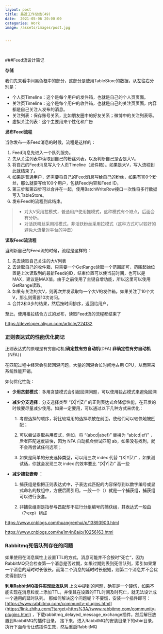 ```yaml
---
layout: post
title: 最近工作总结(49)
date:  2021-05-06 20:00:00
categories: Work
image: /assets/images/post.jpg


---
```


​    

###Feed流设计简记

**存储**

我们先来看中间黑色框中的部分，这部分是使用TableStore的数据，从左往右分别是：

- 个人页Timeline：这个是每个用户的发件箱，也就是自己的个人页页面。
- 关注页Timeline：这个是每个用户的收件箱，也就是自己的关注页页面，内容都是自己关注人发布的消息。
- 关注列表：保存账号关系，比如朋友圈中的好友关系；微博中的关注列表等。
- 虚拟关注列表：这个主要用来个性化和广告

**发布Feed流程**

当你发布一条Feed消息的时候，流程是这样的：

1. Feed消息先进入一个队列服务。
2. 先从关注列表中读取到自己的粉丝列表，以及判断自己是否是大V。
3. 将自己的Feed消息写入个人页Timeline（发件箱）。如果是大V，写入流程到此就结束了。
4. 如果是普通用户，还需要将自己的Feed消息写给自己的粉丝，如果有100个粉丝，那么就要写给100个用户，包括Feed内容和Feed ID。
5. 第三步和第四步可以合并在一起，使用BatchWriteRow接口一次性将多行数据写入TableStore。
6. 发布Feed的流程到此结束。



> - 对大V采用拉模式，普通用户使用推模式，这种模式有个缺点，后面会有分析。
> - 对活跃粉丝采用推模式，非活跃粉丝采用拉模式（这种方式可以较好的避免大流量对平台的冲击）

**读取Feed流流程**

当刷新自己的Feed流的时候，流程是这样的：

1. 先去读取自己关注的大V列表
2. 去读取自己的收件箱，只需要一个GetRange读取一个范围即可，范围起始位置是上次读取到的最新Feed的ID，结束位置可以使当前时间，也可以是MAX，建议是MAX值。由于之前使用了主键自增功能，所以这里可以使用GetRange读取。
3. 如果有关注的大V，则再次并发读取每一个大V的发件箱，如果关注了10个大V，那么则需要10次访问。
4. 合并2和3步的结果，然后按时间排序，返回给用户。

至此，使用推拉结合方式的发布，读取Feed流的流程都结束了

https://developer.aliyun.com/article/224132



### 正则表达式的性能优化简记

正则表达式的原理是有穷自动机(**确定性有穷自动机**(DFA) **非确定性有穷自动机**（NFA）)

在匹配过程中经常会引起回溯问题。大量的回溯会长时间地占用 CPU，从而带来系统性能开销。

如何优化性能：

- **少用贪婪模式**：多用贪婪模式会引起回溯问题，可以使用独占模式来避免回溯

- **减少分支选择**：分支选择类型 “(X|Y|Z)” 的正则表达式会降低性能，在开发的时候要尽量减少使用。如果一定要用，可以通过以下几种方式来优化：

  1. 考虑选择的顺序，将比较常用的选择项放在前面，使他们可以较快地被匹配；

  2. 可以尝试提取共用模式，例如，将 “(abcd|abef)” 替换为 “ab(cd|ef)” ，后者匹配速度较快，因为 NFA 自动机会尝试匹配 ab，如果没有找到，就不会再尝试任何选项；

  3. 如果是简单的分支选择类型，可以用三次 index 代替 “(X|Y|Z)” ，如果测试话，你就会发现三次 index 的效率要比 “(X|Y|Z)” 高一些

- **减少捕获嵌套 ：**

  1. 捕获组是指把正则表达式中，子表达式匹配的内容保存到以数字编号或显式命名的数组中，方便后面引用。一般一个（）就是一个捕获组，捕获组可以进行嵌套。

  2. 非捕获组则是指参与匹配却不进行分组编号的捕获组，其表达式一般由（?:exp）组成

  

https://www.cnblogs.com/huangrenhui/p/13893903.html

https://www.cnblogs.com/he1m4n6a/p/10256163.html

### Rabbitmq死信队列存在的问题

如果使用在消息属性上设置TTL的方式，消息可能并不会按时“死亡“，因为RabbitMQ只会检查第一个消息是否过期，如果过期则丢到死信队列，索引如果第一个消息的延时时长很长，而第二个消息的延时时长很短，则第二个消息并不会优先得到执行

**利用RabbitMQ插件实现延迟队列**
上文中提到的问题，确实是一个硬伤，如果不能实现在消息粒度上添加TTL，并使其在设置的TTL时间及时死亡，就无法设计成一个通用的延时队列。
那如何解决这个问题呢？不要慌，安装一个插件即可：[https://www.rabbitmq.com/community-plugins.html](https://link.zhihu.com/?target=https%3A//www.rabbitmq.com/community-plugins.html) ，下载rabbitmq_delayed_message_exchange插件，然后解压放置到RabbitMQ的插件目录。
接下来，进入RabbitMQ的安装目录下的sbin目录，执行下面命令让该插件生效，然后重启RabbitMQ
